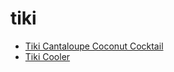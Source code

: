# tiki

 * [Tiki Cantaloupe Coconut Cocktail](../index/t/tiki-cantaloupe-coconut-cocktail.json)
 * [Tiki Cooler](../index/t/tiki-cooler.json)
